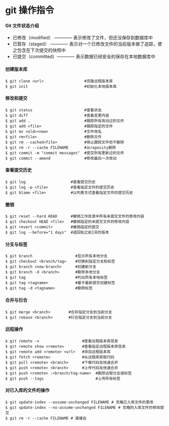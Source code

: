 # git 操作指令

#### Git 文件状态介绍

- 已修改（modified） ———— 表示修改了文件，但还没保存到数据库中
- 已暂存（staged） ———— 表示对一个已修改文件的当前版本做了追踪，使之包含在下次提交的快照中
- 已提交（committed）———— 表示数据已经安全的保存在本地数据库中


#### 创建版本库
```
$ git clone <url>                  #克隆远程版本库
$ git init                         #初始化本地版本库
```

#### 修改和提交
```
$ git status                       #查看状态
$ git diff                         #查看变更内容
$ git add .                        #跟踪所有改动过的文件
$ git add <file>                   #跟踪指定的文件
$ git mv <old><new>                #文件改名
$ git rm<file>                     #删除文件
$ git rm --cached<file>            #停止跟踪文件但不删除
$ git rm -r --cache FILENAME       #从reposity删除
$ git commit -m "commit messages"  #提交所有更新过的文件
$ git commit --amend               #修改最后一次改动
```

#### 查看提交历史
```
$ git log                    #查看提交历史
$ git log -p <file>          #查看指定文件的提交历史
$ git blame <file>           #以列表方式查看指定文件的提交历史
```

#### 撤销
```
$ git reset --hard HEAD      #撤销工作目录中所有未提交文件的修改内容
$ git checkout HEAD <file>   #撤销指定的未提交文件的修改内容
$ git revert <commit>        #撤销指定的提交
$ git log --before="1 days"  #退回到之前1天的版本
```

#### 分支与标签
```
$ git branch                   #显示所有本地分支
$ git checkout <branch/tag>    #切换到指定分支和标签
$ git branch <new-branch>      #创建新分支
$ git branch -d <branch>       #删除本地分支
$ git tag                      #列出所有本地标签
$ git tag <tagname>            #基于最新提交创建标签
$ git tag -d <tagname>         #删除标签
```

#### 合并与衍合
```
$ git merge <branch>        #合并指定分支到当前分支
$ git rebase <branch>       #衍合指定分支到当前分支
```

#### 远程操作
```
$ git remote -v                   #查看远程版本库信息
$ git remote show <remote>        #查看指定远程版本库信息
$ git remote add <remote> <url>   #添加远程版本库
$ git fetch <remote>              #从远程库获取代码
$ git pull <remote> <branch>      #下载代码及快速合并
$ git push <remote> <branch>      #上传代码及快速合并
$ git push <remote> :<branch/tag-name>  #删除远程分支或标签
$ git push --tags                       #上传所有标签
```

#### 对已入库的文件的操作
```
$ git update-index --assume-unchanged FILENAME # 忽略已入库文件的更改
$ git update-index --no-assume-unchanged FILENAME # 忽略的入库文件的修改提交
$ git rm -r --cache FILENAME # 直接在 
```